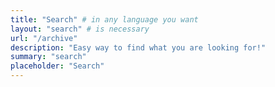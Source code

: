 ```yaml
---
title: "Search" # in any language you want
layout: "search" # is necessary
url: "/archive"
description: "Easy way to find what you are looking for!"
summary: "search"
placeholder: "Search"
---
```

